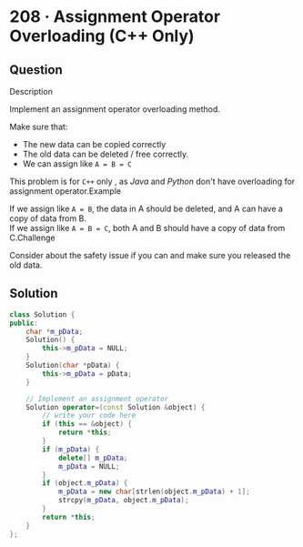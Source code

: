 # 208 · Assignment Operator Overloading \(C++ Only\)

## Question

Description

Implement an assignment operator overloading method.

Make sure that:

* The new data can be copied correctly
* The old data can be deleted / free correctly.
* We can assign like `A = B = C`

This problem is for `C++` only , as _Java_ and _Python_ don't have overloading for assignment operator.Example

If we assign like `A = B`, the data in A should be deleted, and A can have a copy of data from B.  
If we assign like `A = B = C`, both A and B should have a copy of data from C.Challenge

Consider about the safety issue if you can and make sure you released the old data.

## Solution

```cpp
class Solution {
public:
    char *m_pData;
    Solution() {
        this->m_pData = NULL;
    }
    Solution(char *pData) {
        this->m_pData = pData;
    }

    // Implement an assignment operator
    Solution operator=(const Solution &object) {
        // write your code here
        if (this == &object) {
            return *this;
        }
        if (m_pData) {
            delete[] m_pData;
            m_pData = NULL;
        }
        if (object.m_pData) {
            m_pData = new char[strlen(object.m_pData) + 1];
            strcpy(m_pData, object.m_pData);
        }
        return *this;
    }
};
```

